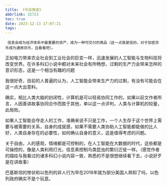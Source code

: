 ```yaml
---
title: 《今日简史》
abbrlink: 32723
toc: true
date: 2023-12-13 17:07:21
tags:
---
```

     信息会成为经济体系中最重要的资产，成为一种可交付的商品（这一点我是信的，对于加密货币成为通用货币，且看看吧）。

正如电力带来农业社会到工业社会的巨变一样，迅速发展的人工智能与生物科技将改变世界。在许多科幻小说中都对未来社会有所畅想，过剩的生产力会带来怎样的意识形态，这是一个相当有趣的问题

我很好奇，目前的人普遍的认为，人工智能会带来生产力的过剩，有没有可能会在这一点大出意料。

确实，相比人类大脑的封闭性，计算机是可以轻易协同工作的，如果以前文作者所言，人因善讲故事协同合作而胜于其他，单以这一点评判，人类与计算机的较量，此局败。

如果人工智能会夺走人的工作，准确来说不只是工作，一个人生存于这个世界上需要与被需要的关系，自身的成就感，如果不需要人类协助人工智能都能做的比人好，人类自身存在的必要性，如何确认自身的意义，这是值得考虑的问题。

关于自由，人的感观，情绪都是可控制的，在人工智能在大数据的时代，这些都是可操控的，像是人类利用灯光，信息素控制鸟类昆虫的繁衍迁徙一样。（感觉作者的描绘与我看过的诸多科幻小说内容一致，熟悉的不是很想继续看下去，小说好歹是在讲故事）

巴基斯坦的惨状和以色列的非人行为早在2018年就为部分美国人熟知了吗，以色列政府确实不是个玩意。




























